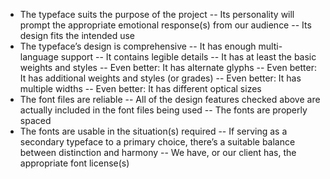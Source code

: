 - The typeface suits the purpose of the project
-- Its personality will prompt the appropriate emotional response(s) from our audience
-- Its design fits the intended use
- The typeface’s design is comprehensive
-- It has enough multi-language support
-- It contains legible details
-- It has at least the basic weights and styles
-- Even better: It has alternate glyphs
-- Even better: It has additional weights and styles (or grades)
-- Even better: It has multiple widths
-- Even better: It has different optical sizes
- The font files are reliable
-- All of the design features checked above are actually included in the font files being used
-- The fonts are properly spaced
- The fonts are usable in the situation(s) required
-- If serving as a secondary typeface to a primary choice, there’s a suitable balance between distinction and harmony
-- We have, or our client has, the appropriate font license(s)
